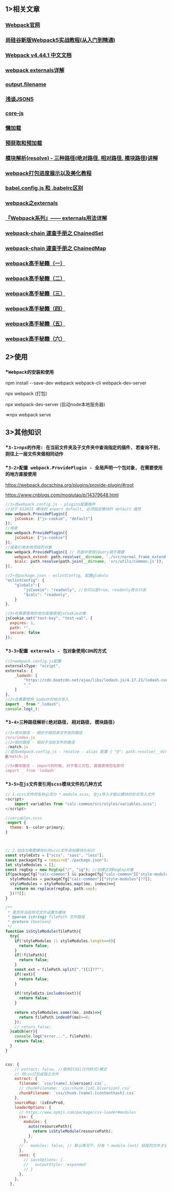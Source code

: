 ## 1>相关文章 

### [Webpack官网](https://webpack.docschina.org)

### [尚硅谷新版Webpack5实战教程(从入门到精通)](https://www.bilibili.com/video/BV1e7411j7T5)

### [Webpack v4.44.1 中文文档](https://www.bookstack.cn/books/webpack-v4.44.1-zh)

### [webpack externals详解](https://www.tangshuang.net/3343.html)

### [output.filename](https://blog.csdn.net/frontendchen/article/details/110439964)

### [浅谈JSON5](https://www.cnblogs.com/cy0628/p/15179838.html)

### [core-js](https://www.cnblogs.com/sefaultment/p/11631314.html)

### [懒加载](https://www.bilibili.com/video/BV1YU4y1g745?p=44)

### [预获取和预加载](https://www.bilibili.com/video/BV1YU4y1g745?p=45)

### [模块解析(resolve) - 三种路径(绝对路径, 相对路径, 模块路径)讲解](https://www.bilibili.com/video/BV1YU4y1g745?p=64)

### [webpack打包进度展示以及美化教程](https://www.jb51.net/article/235720.htm)

### [babel.config.js 和 .babelrc区别](https://blog.csdn.net/weixin_42622328/article/details/109485207)

### [webpack之externals](https://www.jianshu.com/p/e4f2c985f84a)

### [『Webpack系列』—— externals用法详解](https://blog.csdn.net/Amnesiac666/article/details/121075114)

### [webpack-chain 速查手册之 ChainedSet](https://www.jianshu.com/p/0078e3e2dbf5)

### [webpack-chain 速查手册之 ChainedMap](https://www.jianshu.com/p/620dc8ef3772)

### [webpack高手秘籍（一）](https://www.jianshu.com/p/48fe97716c1e)

### [webpack高手秘籍（二）](https://www.jianshu.com/p/00af97a9845d)

### [webpack高手秘籍（三）](https://www.jianshu.com/p/85c0eb8f3b0f)

### [webpack高手秘籍（四）](https://www.jianshu.com/p/8b55ca0d054a)

### [webpack高手秘籍（五）](https://www.jianshu.com/p/43328baea699)

### [webpack高手秘籍（六）](https://www.jianshu.com/p/bf4547cb197a)

## 2>使用

### *`Webpack的安装和使用`

npm install --save-dev webpack webpack-cli webpack-dev-server

npx webpack (打包)

npx webpack-dev-server (启动node本地服务器)

=>npx webpack serve





## 3>其他知识

### *`3-1>npx的作用: 在当前文件夹及子文件夹中查询指定的插件, 若查询不到, 则往上一层文件夹做相同动作`

### *`3-2>配置 webpack.ProvidePlugin - 全局声明一个包对象, 在需要使用的地方直接使用`

https://webpack.docschina.org/plugins/provide-plugin/#root

https://www.cnblogs.com/moqiutao/p/14379648.html

```js
//1>在webpack.config.js - plugins配置插件
//对于 ES2015 模块的 export default, 必须指定模块的 default 属性
new webpack.ProvidePlugin({
    jsCookie: ["js-cookie", "default"]
});
//或者
new webpack.ProvidePlugin({
    jsCookie: ["js-cookie"]
});
//或者引用本地项目的对象
new webpack.ProvidePlugin({ // 页面中使用jQuery就不需要
    webpack_extend: path.resolve(__dirname, './src/normal_frame_extend.js'),  // 如果你想全局注册你自己模块下的某个文件,你可以这样注册
    $calc: path.resolve(path.join(__dirname, 'src/utils/common.js')),
}),

//2>在package.json - eslintConfig, 配置globals
"eslintConfig": {
	"globals":{
		"jsCookie": "readonly", //也可以是true, readonly表示只读
        "$calc": "readonly",
	}
},

//3>在需要使用的地方直接使用jsCookie对象
jsCookie.set("test-key", "test-val", {
  expires: 1,
  path: "",
  secure: false
});
```

### *`3-3>配置 externals - 包对象使用CDN的方式`

```js
//1>webpack.config.js配置
externalsType: "script",
externals: {
	_lodash: [
		"https://cdn.bootcdn.net/ajax/libs/lodash.js/4.17.21/lodash.core.min.js",
		"_"
	]
},
//2>在需要使用_lodash的地方导入
import _ from "_lodash";
console.log(_);
```

### *`3-4>三种路径解析(绝对路径, 相对路径, 模块路径)`

```js
//1>绝对路径 - 相对于根目录文件夹的路径
/src/index.js
//2>相对路径 - 相对于当前文件的路径
./match.js
//或在webpack.config.js - resolve - alias 配置 { "@": path.resolve(__dirname, "./src") }, 就可如下使用相对路径
@/match.js

//3>模块路径 - import的时候, 对于第三方包, 直接使用包名即可
import _ from 'lodash'
```

### *`3-5>在js文件里引用scss模块文件的几种方式`

```js
// 1.scss文件的名称必须为 *.module.scss, 在js导入才能以模块的形式导入文件
<script>
    import variables from "calc-common/src/styles/variables.scss";
</script>

//variables.scss
:export {
  theme: $--color-primary;
}



// 2.动态为需要模块化的scss文件添加模块化标识
const styleExts = ["scss", "sass", "less"];
const packageCfg = require("./package.json");
let styleModules = [];
const regExp = new RegExp("/", "ig"); //创建正则RegExp对象
if(packageCfg["calc-common"] && packageCfg["calc-common"]["style-modules"]){
  styleModules = packageCfg["calc-common"]["style-modules"]??[];
  styleModules = styleModules.map((mo, index)=>{
    return mo.replace(regExp, path.sep);
  })??[];
}

/**
 * 是否将当前样式文件设置为模块
 * @param {string} filePath 文件路径
 * @return {boolean}
 */
function isStyleModule(filePath){
  try{
    if(!styleModules || styleModules.length<=0){
      return false;
    }
    if(!filePath){
      return false;
    }
    const ext = filePath.split(".")[1]??"";
    if(!ext){
      return false;
    }
  
    if(!styleExts.includes(ext)){
      return false;
    }
  
    return styleModules.some((mo, indx)=>{
      return filePath.indexOf(mo)>=0;
    });
    // return false;
  }catch(err){
    console.log("error...", filePath);
    return false;
  }
}


css: {
    // extract: false, //使用ICSS(行内样式)模式
    // 将css打包成独立文件
    extract: {
      filename: `css/[name].${version}.css`,
      // chunkFilename: `css/chunk.[id].${version}.css`
      chunkFilename: `css/chunk.[name].[contenthash].css`
    },
    sourceMap: !isEnvProd,
    loaderOptions: {
      // https://www.npmjs.com/package/css-loader#modules
      css: {
        modules: {
          auto(resourcePath){
            return isStyleModule(resourcePath);
          },
        },
      //   modules: false, // 默认情况下，只有 *.module.[ext] 结尾的文件才会被视作 CSS Modules 模块。设置为 false 后你就可以去掉文件名中的 .module 并将所有的 *.(css|scss|sass|less|styl(us)?) 文件视为 CSS Modules 模块。
      },
      sass: {
        // sassOptions: {
        //   outputStyle: 'expanded'
        // }
      },
    },
  },
```

